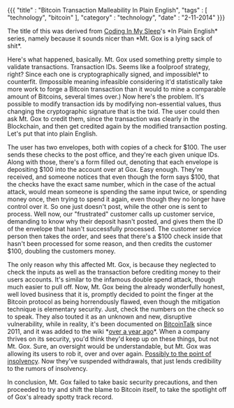 {{{ "title" : "Bitcoin Transaction Malleability In Plain English",
"tags" : [ "technology", "bitcoin" ], "category" : "technology", "date"
: "2-11-2014" }}}

The title of this was derived from [Coding In My
Sleep](http://codinginmysleep.com)'s \*In Plain English\* series, namely
because it sounds nicer than \*Mt. Gox is a lying sack of shit\*.

Here's what happened, basically. Mt. Gox used something pretty simple to
validate transactions. Transaction IDs. Seems like a foolproof strategy,
right? Since each one is cryptographically signed, and impossible\\\* to
counterfit. (Impossible meaning infeasible considering it'd
statistically take more work to forge a Bitcoin transaction than it
would to mine a comparable amount of Bitcoins, several times over.) Now
here's the problem. It's possible to modify transaction ids by modifying
non-essential values, thus changing the cryptographic signature that is
the txid. The user could then ask Mt. Gox to credit them, since the
transaction was clearly in the Blockchain, and then get credited again
by the modified transaction posting. Let's put that into plain English.

The user has two envelopes, both with copies of a check for \$100. The
user sends these checks to the post office, and they're each given
unique IDs. Along with those, there's a form filled out, denoting that
each envelope is depositing \$100 into the account over at Gox. Easy
enough. They're received, and someone notices that even though the form
says \$100, that the checks have the exact same number, which in the
case of the actual attack, would mean someone is spending the same input
twice, or spending money once, then trying to spend it again, even
though they no longer have control over it. So one just doesn't post,
while the other one is sent to process. Well now, our "frustrated"
customer calls up customer service, demanding to know why their deposit
hasn't posted, and gives them the ID of the envelope that hasn't
successfully processed. The customer service person then takes the
order, and sees that there's a \$100 check inside that hasn't been
processed for some reason, and then credits the customer \$100, doubling
the customers money.

The only reason why this affected Mt. Gox, is because they neglected to
check the inputs as well as the transaction before crediting money to
their users accounts. It's similar to the infamous double spend attack,
though much easier to pull off. Now, Mt. Gox being the already
wonderfully honest, well loved business that it is, promptly decided to
point the finger at the Bitcoin protocol as being horrendously flawed,
even though the mitigation technique is elementary security. Just, check
the numbers on the check so to speak. They also touted it as an unknown
and new, disruptive vulnerability, while in reality, it's been
documented on
[BitcoinTalk](https://bitcointalk.org/index.php?topic=8392.msg122410\#msg122410)
since 2011, and it was added to the wiki \*[over a year
ago](https://en.bitcoin.it/wiki/Transaction\_Malleability)\*. When a
company thrives on its security, you'd think they'd keep up on these
things, but not Mt. Gox. Sure, an oversight would be understandable, but
Mt. Gox was allowing its users to rob it, over and over again. [Possibly
to the point of
insolvency](http://www.wired.com/wiredenterprise/2013/11/mtgox/all/).
Now they've suspended withdrawals, that just lends credibility to the
rumors of insolvency.

In conclusion, Mt. Gox failed to take basic security precautions, and
then proceeded to try and shift the blame to Bitcoin itself, to take the
spotlight off of Gox's already spotty track record.
